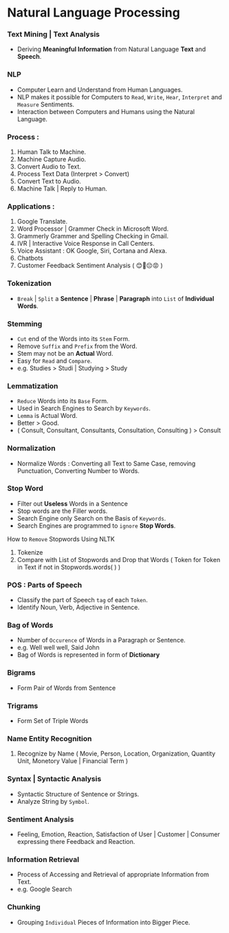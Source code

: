 # Natural Language Processing

### Text Mining | Text Analysis 
- Deriving **Meaningful Information** from Natural Language **Text** and **Speech**.

### NLP
- Computer Learn and Understand from Human Languages.
- NLP makes it possible for Computers to `Read`, `Write`, `Hear`, `Interpret` and `Measure` Sentiments. 
- Interaction between Computers and Humans using the Natural Language.

### Process :

1. Human Talk to Machine.
2. Machine Capture Audio.
3. Convert Audio to Text.
4. Process Text Data (Interpret > Convert)
5. Convert Text to Audio.
6. Machine Talk | Reply to Human.

### Applications :

1. Google Translate.
2. Word Processor | Grammer Check in Microsoft Word.
3. Grammerly Grammer and Spelling Checking in Gmail.
4. IVR | Interactive Voice Response in Call Centers.
5. Voice Assistant : OK Google, Siri, Cortana and Alexa.
6. Chatbots
7. Customer Feedback Sentiment Analysis ( 😊🙂😔😡 )

### Tokenization
- `Break` | `Split` a **Sentence** | **Phrase** | **Paragraph** into `List` of **Individual Words**.

### Stemming 
- `Cut` end of the Words into its `Stem` Form.
- Remove `Suffix` and `Prefix` from the Word.
- Stem may not be an **Actual** Word.
- Easy for `Read` and `Compare`.
- e.g. Studies > Studi | Studying > Study

### Lemmatization
- `Reduce` Words into its `Base` Form.
- Used in Search Engines to Search by `Keywords`.
- `Lemma` is Actual Word.
- Better > Good.
- ( Consult, Consultant, Consultants, Consultation, Consulting ) > Consult

### Normalization
- Normalize Words : Converting all Text to Same Case, removing Punctuation, Converting Number to Words.

### Stop Word
- Filter out **Useless** Words in a Sentence
- Stop words are the Filler words.
- Search Engine only Search on the Basis of `Keywords`.
- Search Engines are programmed to `ignore` **Stop Words**.

How to `Remove` Stopwords
Using NLTK
1. Tokenize 
2. Compare with List of Stopwords and Drop that Words ( Token for Token in Text if not in Stopwords.words( ) ) 

### POS : Parts of Speech
- Classify the part of Speech `tag` of each `Token`.
- Identify Noun, Verb, Adjective in Sentence.

### Bag of Words
- Number of `Occurence` of Words in a Paragraph or Sentence.
- e.g. Well well well, Said John
- Bag of Words is represented in form of **Dictionary** 

### Bigrams
- Form Pair of Words from Sentence

### Trigrams
- Form Set of Triple Words

### Name Entity Recognition
1. Recognize by Name ( Movie, Person, Location, Organization, Quantity Unit, Monetory Value | Financial Term )

### Syntax | Syntactic Analysis
- Syntactic Structure of Sentence or Strings.
- Analyze String by `Symbol`. 

### Sentiment Analysis
- Feeling, Emotion, Reaction, Satisfaction of User | Customer | Consumer expressing there Feedback and Reaction.

### Information Retrieval
- Process of Accessing and Retrieval of appropriate Information  from Text.
- e.g. Google Search

### Chunking
- Grouping `Individual` Pieces of Information into Bigger Piece.
